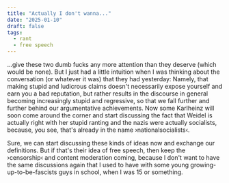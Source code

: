 ```yaml
---
title: "Actually I don't wanna..."
date: "2025-01-10"
draft: false
tags:
  - rant
  - free speech
---
```


...give these two dumb fucks any more attention than they deserve (which would be none). But I just had a little intuition when I was thinking about the conversation (or whatever it was) that they had yesterday: Namely, that making stupid and ludicrous claims doesn't necessarily expose yourself and earn you a bad reputation, but rather results in the discourse in general becoming increasingly stupid and regressive, so that we fall further and further behind our argumentative achievements. Now some Karlheinz will soon come around the corner and start discussing the fact that Weidel is actually right with her stupid ranting and the nazis were actually socialists, because, you see, that's already in the name ›nationalsocialists‹.

Sure, we can start discussing these kinds of ideas now and exchange our definitions. But if that's their idea of free speech, then keep the ›censorship‹ and content moderation coming, because I don't want to have the same discussions again that I used to have with some young growing-up-to-be-fascists guys in school, when I was 15 or something.
